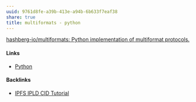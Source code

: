 ```yaml
---
uuid: 9761d8fe-a39b-413e-a94b-6b633f7eaf38
share: true
title: multiformats - python
---
```

[hashberg-io/multiformats: Python implementation of multiformat protocols.](https://github.com/hashberg-io/multiformats/)

#### Links

* [Python](/80428ac9-197a-4c70-9230-119cf9079782)

#### Backlinks

* [IPFS IPLD CID Tutorial](/100d6889-e83d-4967-bec2-7e9424d8cd24)